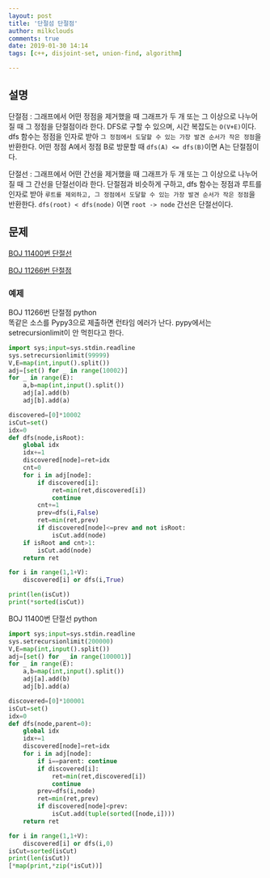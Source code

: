 ```yaml
---
layout: post
title: '단절섬 단절점'
author: milkclouds
comments: true
date: 2019-01-30 14:14
tags: [c++, disjoint-set, union-find, algorithm]

---
```



## 설명

단절점
: 그래프에서 어떤 정점을 제거했을 때 그래프가 두 개 또는 그 이상으로 나누어질 때 그 정점을 단절점이라 한다. DFS로 구할 수 있으며, 시간 복잡도는 `O(V+E)`이다. dfs 함수는 정점을 인자로 받아 `그 정점에서 도달할 수 있는 가장 발견 순서가 작은 정점`을 반환한다. 어떤 정점 A에서 정점 B로 방문할 때 `dfs(A) <= dfs(B)`이면 A는 단절점이다.


단절선
: 그래프에서 어떤 간선을 제거했을 때 그래프가 두 개 또는 그 이상으로 나누어질 때 그 간선을 단절선이라 한다. 단절점과 비슷하게 구하고, dfs 함수는 정점과 루트를 인자로 받아 `루트를 제외하고, 그 정점에서 도달할 수 있는 가장 발견 순서가 작은 정점`을 반환한다. `dfs(root) < dfs(node)` 이면 `root -> node` 간선은 단절선이다.


## 문제

[BOJ 11400번 단절선](https://www.acmicpc.net/problem/11400)  

[BOJ 11266번 단절점](https://www.acmicpc.net/problem/11266)  


### 예제  

BOJ 11266번 단절점 python  
똑같은 소스를 Pypy3으로 제출하면 런타임 에러가 난다. pypy에서는 setrecursionlimit이 안 먹힌다고 한다.
```python
import sys;input=sys.stdin.readline
sys.setrecursionlimit(99999)
V,E=map(int,input().split())
adj=[set() for _ in range(10002)]
for _ in range(E):
	a,b=map(int,input().split())
	adj[a].add(b)
	adj[b].add(a)

discovered=[0]*10002
isCut=set()
idx=0
def dfs(node,isRoot):
	global idx
	idx+=1
	discovered[node]=ret=idx
	cnt=0
	for i in adj[node]:
		if discovered[i]:
			ret=min(ret,discovered[i])
			continue
		cnt+=1
		prev=dfs(i,False)
		ret=min(ret,prev)
		if discovered[node]<=prev and not isRoot:
			isCut.add(node)
	if isRoot and cnt>1:
		isCut.add(node)
	return ret

for i in range(1,1+V):
	discovered[i] or dfs(i,True)

print(len(isCut))
print(*sorted(isCut))
```

BOJ 11400번 단절선 python
```python
import sys;input=sys.stdin.readline
sys.setrecursionlimit(200000)
V,E=map(int,input().split())
adj=[set() for _ in range(100001)]
for _ in range(E):
	a,b=map(int,input().split())
	adj[a].add(b)
	adj[b].add(a)

discovered=[0]*100001
isCut=set()
idx=0
def dfs(node,parent=0):
	global idx
	idx+=1
	discovered[node]=ret=idx
	for i in adj[node]:
		if i==parent: continue
		if discovered[i]:
			ret=min(ret,discovered[i])
			continue
		prev=dfs(i,node)
		ret=min(ret,prev)
		if discovered[node]<prev:
			isCut.add(tuple(sorted([node,i])))
	return ret

for i in range(1,1+V):
	discovered[i] or dfs(i,0)
isCut=sorted(isCut)
print(len(isCut))
[*map(print,*zip(*isCut))]
```